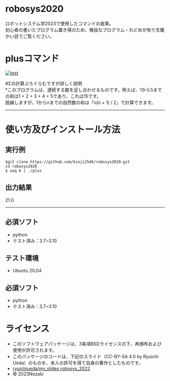 # robosys2020  
ロボットシステム学2023で使用したコマンドの倉庫。  
初心者の書いたプログラム置き場のため、稚拙なプログラム・れどめが有り生暖かい目でご覧ください。   
# plusコマンド  
[![test](https://github.com/kinji2546/robosys2020/actions/workflows/test.yml/badge.svg)](https://github.com/kinji2546/robosys2020/actions/workflows/test.yml)


#Σの計算ぷろぐらむですが詳しく説明  
*このプログラムは、連続する数を足し合わせるものです。例えば、1から5までの和は1 + 2 + 3 + 4 + 5であり、これは15です。  
脱線しますが、1からnまでの自然数の和は「n(n + 1) / 2」で計算できます。  

***  
# 使い方及びインストール方法  
## 実行例  
`$git clone https://github.com/kinji2546/robosys2020.git`  
`cd robosys2020`  
`$ seq 6 | ./plus`  

## 出力結果  
21.0  

***  

## 必須ソフト  
* python  
* テスト済み：3.7~3.10  

## テスト環境  
* Ubuntu 20.04  

## 必須ソフト  
* python  
* テスト済み：3.7~3.10  


# ライセンス  
* このソフトウェアパッケージは、3条項BSDライセンスの下、再頒布および使用が許可されます。  
* このパッケージのコードは、下記のスライド（CC-BY-SA 4.0 by Ryuichi Ueda）のものを、本人の許可を得て自身の著作としたものです。  
* [ryuichiueda/my_slides robosys_2022](https://github.com/ryuichiueda/my_slides/tree/master/robosys_2022)
* © 2023Nozaki  
